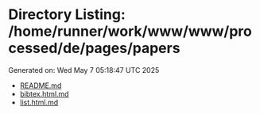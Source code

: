 # Directory Listing: /home/runner/work/www/www/processed/de/pages/papers
Generated on: Wed May  7 05:18:47 UTC 2025

- [README.md](README.md)
- [bibtex.html.md](bibtex.html.md)
- [list.html.md](list.html.md)
